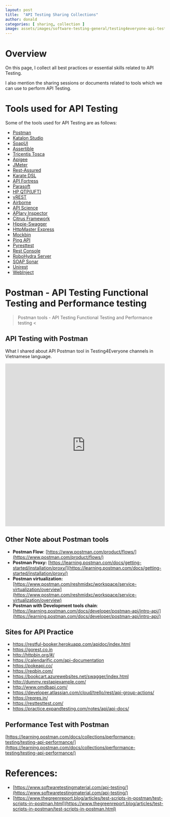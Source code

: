 ```yaml
---
layout: post
title:  "API Testing Sharing Collections"
author: donald
categories: [ sharing, collection ]
image: assets/images/software-testing-general/testing4everyone-api-testing.png
---
```

# Overview

On this page, I collect all best practices or essential skills related to API Testing.

I also mention the sharing sessions or documents related to tools which we can use to perform API Testing.

# **Tools used for API Testing**

Some of the tools used for API Testing are as follows:

- [Postman](https://www.softwaretestingmaterial.com/postman-tutorial/)
- [Katalon Studio](https://www.softwaretestingmaterial.com/katalon-studio-tutorial/)
- [SoapUI](https://www.soapui.org/)
- [Assertible](https://assertible.com/)
- [Tricentis Tosca](https://www.tricentis.com/software-testing-tools/)
- [Apigee](https://apigee.com/)
- [JMeter](https://jmeter.apache.org/)
- [Rest-Assured](http://rest-assured.io/)
- [Karate DSL](https://github.com/intuit/karate)
- [API Fortress](http://apifortress.com/)
- [Parasoft](https://www.parasoft.com/)
- [HP QTP(UFT)](https://software.microfocus.com/)
- [vREST](https://vrest.io/)
- [Airborne](https://github.com/brooklynDev/airborne)
- [API Science](https://www.apiscience.com/)
- [APIary Inspector](https://help.apiary.io/tools/api-inspector/)
- [Citrus Framework](https://citrusframework.org/)
- [Hippie-Swagger](https://github.com/CacheControl/hippie-swagger)
- [HttpMaster Express](https://www.httpmaster.net/)
- [Mockbin](http://mockbin.org/)
- [Ping API](https://ping-api.com/)
- [Pyresttest](https://github.com/svanoort/pyresttest)
- [Rest Console](https://github.com/ahmadnassri/restconsole)
- [RoboHydra Server](http://robohydra.org/)
- [SOAP Sonar](http://www.crosschecknet.com/products/soapsonar.php)
- [Unirest](https://www.npmjs.com/package/unirest)
- [WebInject](http://www.webinject.org/)

# Postman - API Testing Functional Testing and Performance testing

> Postman tools - API Testing Functional Testing and Performance testing <

## API Testing with Postman
What I shared about API Postman tool in Testing4Everyone channels in Vietnamese language.

<p><iframe style="width:100%;" height="515" src="https://www.youtube.com/embed/qiKU4YpTFxA?si=D96Rd6oWw3Kavmua" frameborder="0" allowfullscreen></iframe></p>

## Other Note about Postman tools
- **Postman Flow**: [https://www.postman.com/product/flows/](https://www.postman.com/product/flows/)
- **Postman Proxy:** [https://learning.postman.com/docs/getting-started/installation/proxy/](https://learning.postman.com/docs/getting-started/installation/proxy/)
- **Postman virtualization:** [https://www.postman.com/reshmidxc/workspace/service-virtualization/overview](https://www.postman.com/reshmidxc/workspace/service-virtualization/overview)
- **Postman with Development tools chain**: [https://learning.postman.com/docs/developer/postman-api/intro-api/](https://learning.postman.com/docs/developer/postman-api/intro-api/)
## Sites for API Practice
- https://restful-booker.herokuapp.com/apidoc/index.html
- https://gorest.co.in
- http://httpbin.org/#/
- https://calendarific.com/api-documentation
- https://pokeapi.co/
- https://reqbin.com/
- https://bookcart.azurewebsites.net/swagger/index.html
- http://dummy.restapiexample.com/
- http://www.omdbapi.com/
- https://developer.atlassian.com/cloud/trello/rest/api-group-actions/
- https://reqres.in/
- https://resttesttest.com/
- https://practice.expandtesting.com/notes/api/api-docs/
## Performance Test with Postman
[https://learning.postman.com/docs/collections/performance-testing/testing-api-performance/](https://learning.postman.com/docs/collections/performance-testing/testing-api-performance/)

# References:
- [https://www.softwaretestingmaterial.com/api-testing/](https://www.softwaretestingmaterial.com/api-testing/)
- [https://www.thegreenreport.blog/articles/test-scripts-in-postman/test-scripts-in-postman.html](https://www.thegreenreport.blog/articles/test-scripts-in-postman/test-scripts-in-postman.html)
